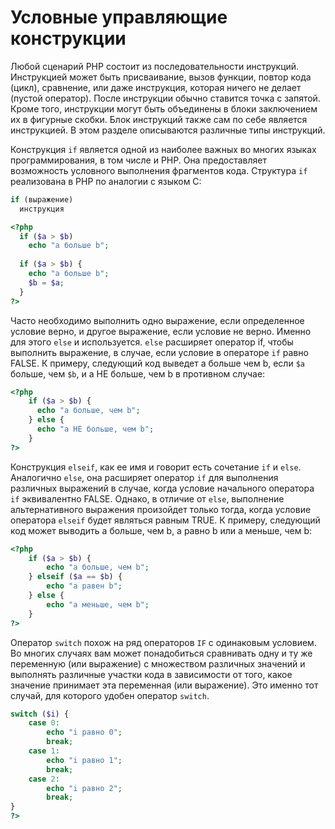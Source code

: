 # Условные управляющие конструкции

Любой сценарий PHP состоит из последовательности инструкций. Инструкцией может быть присваивание, вызов функции, повтор кода (цикл), сравнение, или даже инструкция, которая ничего не делает (пустой оператор). После инструкции обычно ставится точка с запятой. Кроме того, инструкции могут быть объединены в блоки заключением их в фигурные скобки. Блок инструкций также сам по себе является инструкцией. В этом разделе описываются различные типы инструкций.

Конструкция `if` является одной из наиболее важных во многих языках программирования, в том числе и PHP. Она предоставляет возможность условного выполнения фрагментов кода. Структура `if` реализована в PHP по аналогии с языком C:

```php
if (выражение)
  инструкция
```

```php
<?php
  if ($a > $b)
    echo "a больше b";
  
  if ($a > $b) {
    echo "a больше b";
    $b = $a;
  }
?>
```


Часто необходимо выполнить одно выражение, если определенное условие верно, и другое выражение, если условие не верно. Именно для этого `else` и используется. `else` расширяет оператор if, чтобы выполнить выражение, в случае, если условие в операторе `if` равно FALSE. К примеру, следующий код выведет a больше чем b, если `$a` больше, чем `$b`, и a НЕ больше, чем b в противном случае:

```php
<?php
    if ($a > $b) {
      echo "a больше, чем b";
    } else {
      echo "a НЕ больше, чем b";
    }
?>
```


Конструкция `elseif`, как ее имя и говорит есть сочетание `if` и `else`. Аналогично `else`, она расширяет оператор `if` для выполнения различных выражений в случае, когда условие начального оператора `if` эквивалентно FALSE. Однако, в отличие от `else`, выполнение альтернативного выражения произойдет только тогда, когда условие оператора `elseif` будет являться равным TRUE. К примеру, следующий код может выводить a больше, чем b, a равно b или a меньше, чем b:

```php
<?php
    if ($a > $b) {
        echo "a больше, чем b";
    } elseif ($a == $b) {
        echo "a равен b";
    } else {
        echo "a меньше, чем b";
    }
?>
```

Оператор `switch` похож на ряд операторов `IF` с одинаковым условием. Во многих случаях вам может понадобиться сравнивать одну и ту же переменную (или выражение) с множеством различных значений и выполнять различные участки кода в зависимости от того, какое значение принимает эта переменная (или выражение). Это именно тот случай, для которого удобен оператор `switch`.


```php
switch ($i) {
    case 0:
        echo "i равно 0";
        break;
    case 1:
        echo "i равно 1";
        break;
    case 2:
        echo "i равно 2";
        break;
}
?>
```